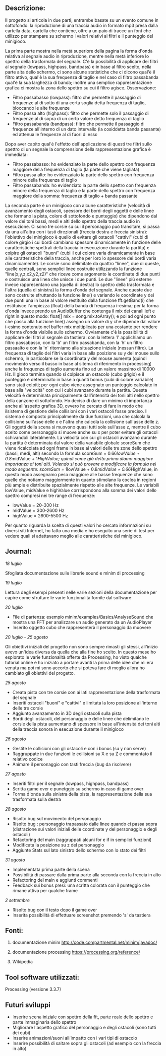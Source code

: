 ## Descrizione:

Il progetto si articola in due parti, entrambe basate su un evento comune in sottofondo: la riproduzione di una traccia audio in formato mp3 presa dalla cartella data, cartella
che contiene, oltre a un paio di tracce un font che utilizzo per stampare su schermo i valori relativi ai filtri e il punteggio del minigioco.

La prima parte mostra nella metà superiore della pagina la forma d'onda relativa al segnale audio in riproduzione, mentre nella metà inferiore lo spettro della trasformata del segnale.
C'è la possibilità di applicare dei filtri al segnale (lowpass, highpass, bandpass) e in base al filtro scelto, nella parte alta dello schermo, ci sono alcune statistiche che ci 
dicono qual'è il filtro attivo, qual'è la sua frequenza di taglio e nel caso di filtro passabanda qual'è la sua larghezza di banda; inoltre una semplice rappresentazione grafica ci mostra
la zona dello spettro su cui il filtro agisce. Osservazione:

* Filtro passabasso (lowpass): filtro che permette il passaggio di frequenze al di sotto di una certa soglia detta frequenza di taglio, bloccando le alte frequenze
* Filtro passa alto (highpass): filtro che permette solo il passaggio di frequenze al di sopra di un certo valore detto frequenza di taglio
* Filtro passabanda (bandpass): filtro che permette il passaggio di frequenze all'interno di un dato intervallo (la cosiddetta banda passante) ed attenua le frequenze al di fuori di esso

Dopo aver capito qual'è l'effetto dell'applicazione di questi tre filtri sullo spettro di un segnale la comprensione della rappresentazione grafica è immediata:

* Filtro passabasso: ho evidenziato la parte dello spettro con frequenza maggiore della frequenza di taglio (la parte che viene tagliata)
* Filtro passa alto: ho evidenzaiato la parte dello spettro con frequenza minore della frequenza di taglio
* Filtro passabanda: ho evidenziato la parte dello spettro con frequenza minore della frequenza di taglio e la parte dello spettro con frequenza maggiore della somma: frequenza di taglio + banda passante

La seconda parte è un minigioco con alcune caratteristiche (velocità di avanzamento degli ostacoli, spessore dei bordi degli oggetti e delle linee che formano la pista, colore di sottofondo e punteggio) che
dipendono dal valore dei toni bassi, medi e alti dello spettro della traccia audio in esecuzione. Ci sono tre corsie su cui il personaggio può transitare, si passa da una all'altra con i tasti direzionali (freccia destra e freccia sinistra): l'obiettivo del
minigioco è quello di evitare gli ostacoli "cattivi" (cubi di colore girgio i cui bordi cambiano spessore dinamicamente in funzione delle caratteristiche spettrali della traccia in esecuzione
durante la partita) e colpire gli ostacoli "buoni" (cubi il cui colore varia dinamicamente in base alle caratteristiche della traccia, anche per loro lo spessore dei bordi varia dinamicamente).
Le corsie sono delimitate da quattro "linee", due di queste, quelle centrali, sono semplici linee costruite utilizzando la funzione "line(x,y,z,x2,y2,z2)" che riceve
come argomento le coordinate di due punti e costruisce una linea che unisce i due punti. Le due "linee" più esterne invece rappresentano una (quella di destra) lo spettro della 
trasformata e l'altra (quella di sinistra) la forma d'onda del segnale. Anche queste due sono costruite sfruttando la funzione line() e variando le coordinate y dei due punti una in base al
valore restituito dalla funzione fft.getBand(i) che restituisce l'ampiezza (float) della banda di frequenza i-esima; per la forma d'onda invece prendo un AudioBuffer che contenga il mix dei canali
left e right in questo modo: float[] mix = song.mix.toArray(); e poi ad ogni punto che passo alla funzione line() assegno un valore di y che dipende dal valore i-esimo contenuto nel buffer mix moltiplicato per una
costante per rendere la forma d'onda visibile sullo schermo. Ovviamente c'è la possibilità di applicare dei filtri al segnale da tastiera: con la lettera 'l' applichiamo un filtro passabasso, con 
la 'b' un filtro passabanda, con la 'h' un filtro passaalto e con la 'n' ritorniamo alla situazione iniziale (nessun filtro). La frequenza di taglio dei filtri varia in base alla posizione su y del mouse 
sullo schermo, in particolare se la coordinata y del mouse aumenta (quindi movimento verso il basso in base al sitema di riferimento in processing) anche la frequenza di taglio aumenta fino ad un valore massimo
di 10000 Hz. Il gioco termina quando si colpisce un ostacolo (cubo grigio) e il punteggio è determinato in base a quanti bonus (cubi di colore variabile) sono stati colpiti; per ogni cubo viene assegnato un
punteggio calcolato in base alla "velocità" con cui i cubi avanzano durante la partita. Questa velocità è determinata principalmente dall'intensità dei toni alti nello spettro della canzone di sottofondo.
Ho deciso di dare un minimo di importanza anche all'aspetto grafica 3D, ovvero ho cercato di fare in modo che ilsistema di gestione delle collisioni con i vari ostacoli fosse preciso. Il sistema è composto principalmente
da due funzioni, una che calcola la collisione sull'asse delle x e l'altra che calcola la collisione sull'asse delle z. Gli oggetti della scena si muovono quasi tutti solo sull'asse z, mentre il cubo scelto come
personaggio si muove anche su x per poter evitare gli ostacoli schivandoli lateralmente. La velocità con cui gli ostacoli avanzano durante la partita è determinata dal valore della variabile globale scoreSum
che viene ricalcolata ad ogni frame in base ai valori delle tre zone dello spettro (bassi, medi, alti) secondo la formula scoreSum = 0.66*lowValue + 0.8*midValue + 1*HighValue; quindi come già detto prima diamo
maggiore importanza ai toni alti. Volendo si può provare a modificare la formula nel modo seguente: scoreSum = 1*lowValue + 0.8*midValue + 0.66*HighValue, in questo modo assegnamo peso maggiore alle basse frequenze
che sono quelle che notiamo maggiormente in quanto stimolano la coclea in regioni più ampie e distribuite spazialmente rispetto alle alte frequenze. 
Le variabili lowValue, midValue e highValue corrispondono alla somma dei valori dello spettro compresi nei tre range di frequenze:

* lowValue = 20-300 Hz
* midValue = 300-2600 Hz
* highValue = 2600-5500 Hz

Per quanto riguarda la scelta di questi valori ho cercato informazioni su diversi siti Internet, ho fatto una media e ho eseguito una serie di test per vedere quali si adattavano meglio alle caratteristiche del minigioco.

## Journal:

*18 luglio*

Sfogliata documentazione sulle librerie sound e minim di processing

*19 luglio*

Lettura degli esempi presenti nelle varie sezioni della documentazione per capire come sfruttare le varie funzionalità fornite dal software

*20 luglio*

* File di partenza: esempio minim/examples/Basics/AnalyseSound che mostra una FFT per analizzare un audio generato da un AudioPlayer
* Inserito oggetto cubo che rappresenterà il personaggio da muovere

*20 luglio - 25 agosto*

Gli obiettivi iniziali del progetto non sono sempre rimasti gli stessi, all'inizio avevo un'idea diversa da quella che alla fine ho scelto. In questo mese ho esplorato le
varie funzionalità offerte da Processing, ho visto qualche tutorial online e ho iniziato a portare avanti la prima delle idee che mi era venuta ma poi mi sono accorto che si
poteva fare di meglio allora ho cambiato gli obiettivi del progetto.

*25 agosto*

* Creata pista con tre corsie con ai lati rappresentazione della trasformata del segnale
* Inseriti ostacoli "buoni" e "cattivi" e limitata la loro posizione all'interno delle tre corsie
* Aggiunto avanzamento in 3D degli ostacoli sulla pista
* Bordi degli ostacoli, del personaggio e delle linee che delimitano le corsie della pista aumentano di spessore in base all'intensità dei toni alti della traccia sonora in esecuzione durante il minigioco

*26 agosto*

* Gestite le collisioni con gli ostacoli e con i bonus (su y non serve)
* Raggruppate in due funzioni le collisioni su X e su Z e commentato il relativo codice
* Animare il personaggio con tasti freccia (bug da risolvere)

*27 agosto*

* Inseriti filtri per il segnale (lowpass, highpass, bandpass)
* Scritta game over e punetggio su schermo in caso di game over
* Forma d'onda sulla sinistra della pista, la rappresentazione della sua trasformata sulla destra

*28 agosto*

* Risolto bug sul movimento del personaggio
* Risolto bug : personaggio trapassato dalle linee quando ci passa sopra (distrazione sui valori iniziali delle coordinate y del personaggio e degli ostacoli)
* Refactoring del main (raggruppati alcuni for e if in semplici funzioni)
* Modificata la posizione su z del personaggio
* Aggiunte Stats sul lato sinistro dello schermo con lo stato dei filtri

*31 agosto*

* Implementata prima parte della scena
* Possibilità di passare dalla prima parte alla seconda con la freccia in alto
* Refactoring del main e aggiunti commenti
* Feedback sui bonus presi: una scritta colorata con il punteggio che rimane attiva per qualche frame

*2 settembre*

* Risolto bug con il testo dopo il game over
* Inserita possibilità di effettuare screenshot premendo 's' da tastiera

## Fonti:

1) documentazione minim http://code.compartmental.net/minim/javadoc/

2) documentazione processing https://processing.org/reference/

3) Wikipedia

## Tool software utilizzati:

Processing (versione 3.3.7)

## Futuri sviluppi

* Inserire scena iniziale con spettro della fft, parte reale dello spettro e parte immaginaria dello spettro
* Migliorare l'aspetto grafico del personaggio e degli ostacoli (sono tutti dei cubi)
* Inserire animazioni/suoni all'impatto con i vari tipi di ostacolo
* Inserire possibilità di saltare sopra gli ostacoli (ad esempio con la freccia in alto)
